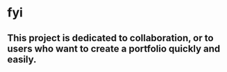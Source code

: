 # fyi
## This project is dedicated to collaboration, or to users who want to create a portfolio quickly and easily.
